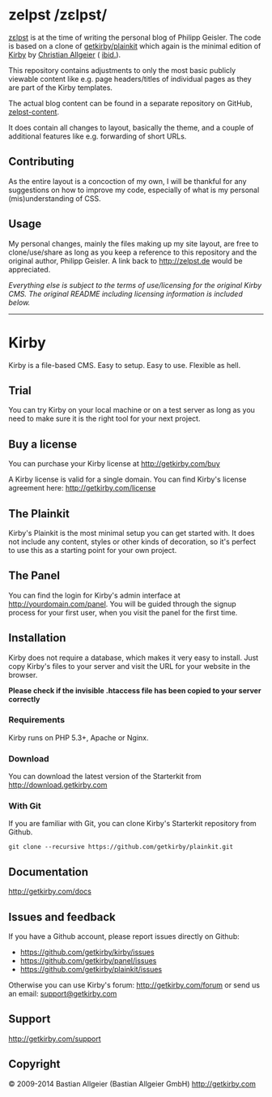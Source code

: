 # zelpst /zɛlpst/

[zɛlpst](http://zelpst.de) is at the time of writing the personal 
blog of Philipp Geisler. The code is based on a clone of
[getkirby/plainkit](https://github.com/getkirby/plainkit) which
again is the minimal edition of [Kirby](http://getkirby.com) by
[Christian Allgeier](https://github.com/bastianallgeier) (
[ibid.](http://getkirby.com)).

This repository contains adjustments to only the most
basic publicly viewable content like e.g. 
page headers/titles of individual pages
as they are part of the Kirby templates.

The actual blog content can be found in a separate
repository on GitHub, [zelpst-content](https://github.com/philippgeisler/zelpst-content).

It does contain all changes to layout, basically the theme,
and a couple of additional features like e.g. forwarding of
short URLs.

## Contributing

As the entire layout is a concoction of my own, I will be
thankful for any suggestions on how to improve my code,
especially of what is my personal (mis)understanding of CSS.

## Usage

My personal changes, mainly the files making up my site layout,
are free to clone/use/share as long as you keep a reference 
to this repository and the original author, Philipp Geisler.
A link back to http://zelpst.de would be appreciated.

*Everything else is subject to the terms of use/licensing for
the original Kirby CMS. The original README including licensing
information is included below.*

-----

# Kirby

Kirby is a file-based CMS.
Easy to setup. Easy to use. Flexible as hell.

## Trial

You can try Kirby on your local machine or on a test
server as long as you need to make sure it is the right
tool for your next project.

## Buy a license

You can purchase your Kirby license at
<http://getkirby.com/buy>

A Kirby license is valid for a single domain. You can find 
Kirby's license agreement here: <http://getkirby.com/license>

## The Plainkit

Kirby's Plainkit is the most minimal setup you can get started with.
It does not include any content, styles or other kinds of decoration, 
so it's perfect to use this as a starting point for your own project.

## The Panel

You can find the login for Kirby's admin interface at
http://yourdomain.com/panel. You will be guided through the signup
process for your first user, when you visit the panel
for the first time.

## Installation

Kirby does not require a database, which makes it very easy to
install. Just copy Kirby's files to your server and visit the
URL for your website in the browser.

**Please check if the invisible .htaccess file has been
copied to your server correctly**

### Requirements

Kirby runs on PHP 5.3+, Apache or Nginx.

### Download

You can download the latest version of the Starterkit
from http://download.getkirby.com

### With Git

If you are familiar with Git, you can clone Kirby's
Starterkit repository from Github.

    git clone --recursive https://github.com/getkirby/plainkit.git

## Documentation
<http://getkirby.com/docs>

## Issues and feedback

If you have a Github account, please report issues
directly on Github:

- <https://github.com/getkirby/kirby/issues>
- <https://github.com/getkirby/panel/issues>
- <https://github.com/getkirby/plainkit/issues>

Otherwise you can use Kirby's forum: http://getkirby.com/forum
or send us an email: <support@getkirby.com>

## Support
<http://getkirby.com/support>

## Copyright

© 2009-2014 Bastian Allgeier (Bastian Allgeier GmbH)
<http://getkirby.com>
